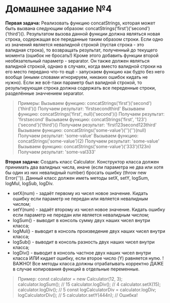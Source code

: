 # Домашнее задание №4

**Первая задача:** Реализовать функцию concatStrings, которая может быть вызвана следующим образом: concatStrings('first')('second')('third')().
Результатом вызова данной функции должна являться новая строка, содержащая все переданные таким образом строки.
Если одно из значений является невалидной строкой (пустая строка - это валидная строка), то возвращать результат, полученный до текущего момента (ошибок не бросать!)
Кроме этого добавить функции второй необязательный параметр - separator. Он также должен являться валидной строкой, однако в случаях, когда вместо валидной строки на его место передано что-то ещё - запускаем функцию как будто без него вообще (иными словами игнорируем, никаких ошибок кидать не нужно). Если же всё-таки параметр был валидной строкой, то результирующая строка должна содержать все переденные строки, разделённые значчением separator.
> Примеры:
Вызываем функцию: concatStrings('first')('second')('third')()
Получаем результат: 'firstsecondthird'
Вызываем функцию: concatStrings('first', null)('second')()
Получаем результат: 'firstsecond'
Вызываем функцию: concatStrings('first', '123')('second')('third')()
Получаем результат: 'first123second123third'
Вызываем функцию: concatStrings('some-value')('')('')(null)
Получаем результат: 'some-value'
Вызываем функцию: concatStrings('some-value')(2)
Получаем результат: 'some-value'
Вызываем функцию: concatStrings('some-value')('333')(123n)
Получаем результат: 'some-val333'

**Вторая задача:** Создать класс Calculator. Конструктор класса должен принимать два валидных числа, иначе (если параметра не два или хотя бы один из них невалидный number) бросать ошибку (throw new Error('')). Данный класс должен иметь методы setX, setY, logSum, logMul, logSub, logDiv.
- setX(num) - задаёт первому из чисел новое значение. Кидать ошибку если параметр не передан или является невалидным числом;
- setY(num) - задаёт второму из чисел новое значение. Кидать ошибку если параметр не передан или является невалидным числом;
- logSum() - выводит в консоль сумму двух наших чисел внутри класса;
- logMul() - выводит в консоль произведение двух наших чисел внутри класса;
- logSub() - выводит в консоль разность двух наших чисел внутри класса;
- logDiv() - выводит в консоль частное двух наших чисел внутри класса ИЛИ кидает ошибку, если второе число (Y) равняется нулю.
!ВАЖНО! Все методы класса должны отрабатывать корректно ДАЖЕ в случае копирования функций в отдельные переменные.


> Пример:
const calculator = new Calculator(12, 3);
calculator.logSum(); // 15
calculator.logDiv(); // 4
calculator.setX(15);
calculator.logDiv(); // 5
const logCalculatorDiv = calculator.logDiv;
logCalculatorDiv(); // 5
calculator.setY(444n); // Ошибка!

